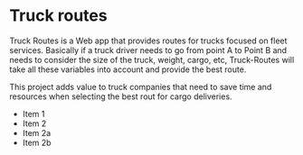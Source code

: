 # Truck routes

Truck Routes is a Web app that provides routes for trucks focused on fleet services. Basically if a truck driver needs to go from point A to Point B and needs to consider the size of the truck, weight, cargo, etc, Truck-Routes will take all these variables into account and provide the best route.

This project adds value to truck companies that need to save time and resources when selecting the best rout for cargo deliveries.

* Item 1
* Item 2
 * Item 2a
 * Item 2b
